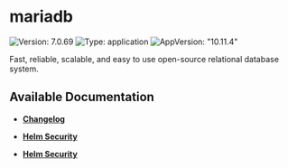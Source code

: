 # mariadb

![Version: 7.0.69](https://img.shields.io/badge/Version-7.0.69-informational?style=flat-square) ![Type: application](https://img.shields.io/badge/Type-application-informational?style=flat-square) ![AppVersion: "10.11.4"](https://img.shields.io/badge/AppVersion-"10.11.4"-informational?style=flat-square)

Fast, reliable, scalable, and easy to use open-source relational database system.

## Available Documentation

- [**Changelog**](CHANGELOG)

- [**Helm Security**](container-security)

- [**Helm Security**](helm-security)

